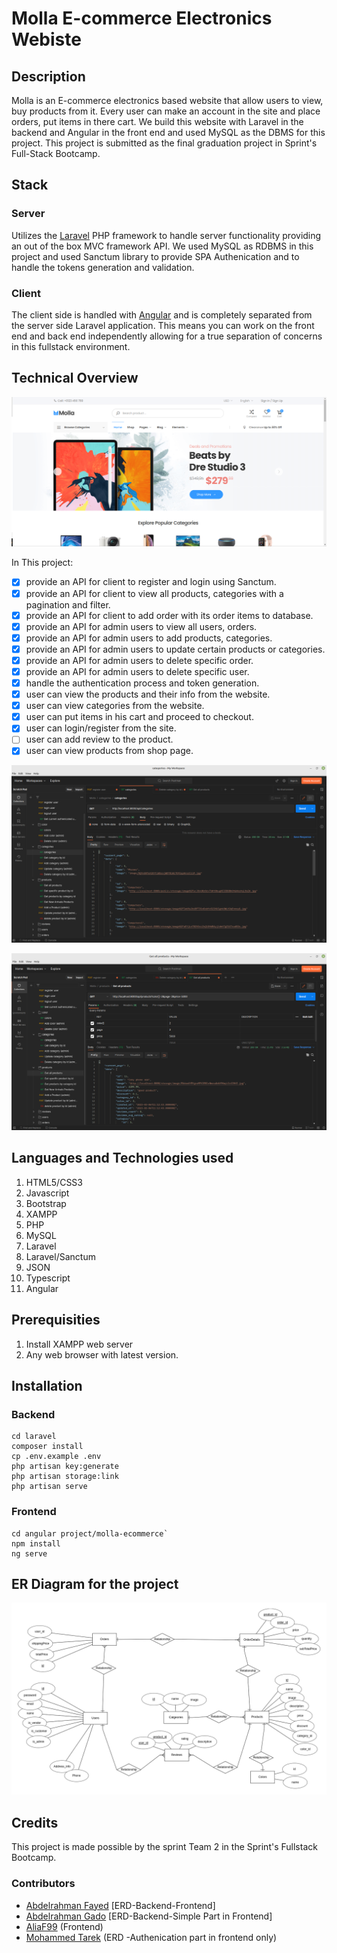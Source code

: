 # Molla E-commerce Electronics Webiste

## Description
  Molla is an E-commerce electronics based website that allow users to view, buy products from it. Every user can make an account in the site and place orders, put items in there cart. We build this website with Laravel in the backend and Angular in the front end and used MySQL as the DBMS for this project. This project is submitted as the final graduation project in Sprint's Full-Stack Bootcamp.
 
## Stack

### Server
  Utilizes the [Laravel](https://laravel.com/) PHP framework to handle server functionality providing an out of the box MVC framework API. We used MySQL as RDBMS in this project and used Sanctum library to provide SPA Authenication and to handle the tokens generation and validation.

### Client
 The client side is handled with [Angular](https://github.com/angular) and is completely separated from the server side Laravel application. This means you can work on the front end and back end independently allowing for a true separation of concerns in this fullstack environment.

## Technical Overview
![homepage](/homepage.png)

In This project:
- [x] provide an API for client to register and login using Sanctum.
- [x] provide an API for client to view all products, categories with a pagination and filter.
- [x] provide an API for client to add order with its order items to database.
- [x] provide an API for admin users to view all users, orders.
- [x] provide an API for admin users to add products, categories.
- [x] provide an API for admin users to update certain products or categories.
- [x] provide an API for admin users to delete specific order.
- [x] provide an API for admin users to delete specific user.
- [x] handle the authentication process and token generation.
- [x] user can view the products and their info from the website.
- [x] user can view categories from the website.
- [x] user can put items in his cart and proceed to checkout.
- [x] user can login/register from the site.
- [ ] user can add review to the product.
- [x] user can view products from shop page.

![API](/postman1.png)

![API](/postman2.png)

## Languages and Technologies used
1. HTML5/CSS3
2. Javascript
3. Bootstrap
4. XAMPP
5. PHP
6. MySQL
7. Laravel
8. Laravel/Sanctum
9. JSON
10. Typescript
11. Angular

## Prerequisities
1. Install XAMPP web server
2. Any web browser with latest version.

## Installation
  
  ### Backend
```
cd laravel    
composer install
cp .env.example .env
php artisan key:generate
php artisan storage:link
php artisan serve
```

  ### Frontend
```
cd angular project/molla-ecommerce`
npm install
ng serve
```

## ER Diagram for the project
![Entity Relationship Diagram for the project](/ERD.png)

## Credits

This project is made possible by the sprint Team 2 in the Sprint's Fullstack Bootcamp.

### Contributors
- [Abdelrahman Fayed](https://github.com/AR-Fayed) [ERD-Backend-Frontend]
- [Abdelrahman Gado](https://github.com/abdelrahman-gado) [ERD-Backend-Simple Part in Frontend]
- [AliaF99](https://github.com/AliaF99) (Frontend)
- [Mohammed Tarek](https://github.com/MohamedTarekSkr) (ERD -Authenication part in frontend only)
